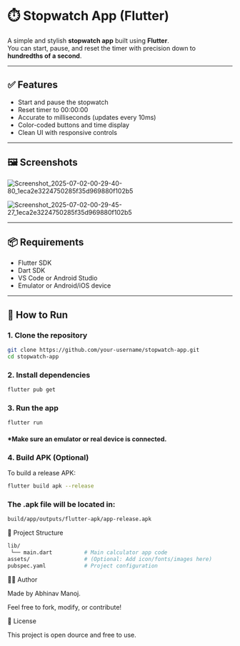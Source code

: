 # ⏱️ Stopwatch App (Flutter)

A simple and stylish **stopwatch app** built using **Flutter**.  
You can start, pause, and reset the timer with precision down to **hundredths of a second**.

---

## ✅ Features

- Start and pause the stopwatch  
- Reset timer to 00:00:00  
- Accurate to milliseconds (updates every 10ms)  
- Color-coded buttons and time display  
- Clean UI with responsive controls

---

## 🖼️ Screenshots

![Screenshot_2025-07-02-00-29-40-80_1eca2e3224750285f35d969880f102b5](https://github.com/user-attachments/assets/5416ac15-f882-4e89-93e3-645db3075315)

![Screenshot_2025-07-02-00-29-45-27_1eca2e3224750285f35d969880f102b5](https://github.com/user-attachments/assets/ced9b187-fcbb-495b-b0f3-f2c08fe8fbc1)


---

## 📦 Requirements

- Flutter SDK  
- Dart SDK  
- VS Code or Android Studio  
- Emulator or Android/iOS device

---

## 🚀 How to Run

### 1. Clone the repository

```bash
git clone https://github.com/your-username/stopwatch-app.git
cd stopwatch-app
```

### 2. Install dependencies

```bash
flutter pub get
```

### 3. Run the app

```bash
flutter run
```

#### *Make sure an emulator or real device is connected.

### 4. Build APK (Optional)

To build a release APK:

```bash
flutter build apk --release
```

### The .apk file will be located in:

```bash
build/app/outputs/flutter-apk/app-release.apk
```

📁 Project Structure

```bash
lib/
 └── main.dart          # Main calculator app code
assets/                 # (Optional: Add icon/fonts/images here)
pubspec.yaml            # Project configuration
```

👨‍💻 Author

Made by Abhinav Manoj.

Feel free to fork, modify, or contribute!

📄 License

This project is open dource and free to use.
